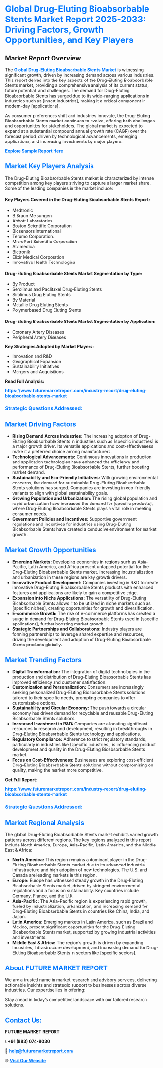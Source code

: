<h1 style="color: #007BFF;">Global Drug-Eluting Bioabsorbable Stents Market Report 2025-2033: Driving Factors, Growth Opportunities, and Key Players</h1>

<section id="overview">
<h2>Market Report Overview</h2>
<p>The <a href="https://www.futuremarketreport.com/industry-report/drug-eluting-bioabsorbable-stents-market" style="color: #007BFF; text-decoration: none;"><strong>Global Drug-Eluting Bioabsorbable Stents Market</strong></a> is witnessing significant growth, driven by increasing demand across various industries. This report delves into the key aspects of the Drug-Eluting Bioabsorbable Stents market, providing a comprehensive analysis of its current status, future potential, and challenges. The demand for Drug-Eluting Bioabsorbable Stents has surged due to its wide-ranging applications in industries such as [insert industries], making it a critical component in modern-day [applications].</p>
<p>As consumer preferences shift and industries innovate, the Drug-Eluting Bioabsorbable Stents market continues to evolve, offering both challenges and opportunities for stakeholders. The global market is expected to expand at a substantial compound annual growth rate (CAGR) over the forecast period, driven by technological advancements, emerging applications, and increasing investments by major players.</p>
</section>

<section id="overview">
<p><a href="https://www.futuremarketreport.com/request-sample/reportId=103815" style="color: #007BFF; text-decoration: none;"><strong>Explore Sample Report Here</strong></a></p>
</section>

<section id="key-players">
<h2 style="color: #007BFF;">Market Key Players Analysis</h2>
<p>The Drug-Eluting Bioabsorbable Stents market is characterized by intense competition among key players striving to capture a larger market share. Some of the leading companies in the market include:</p>
<h4>Key Players Covered in the Drug-Eluting Bioabsorbable Stents Report:</h4>
<ul><li>Medtronic</li><li>B.Braun Melsungen</li><li>Abbott Laboratories</li><li>Boston Scientific Corporation</li><li>Biosensors International</li><li>Terumo Corporation.</li><li>MicroPort Scientific Corporation</li><li>Alvimedica</li><li>Biotronik</li><li>Elixir Medical Corporation</li><li>Innovative Health Technologies</li></ul>
<h4>Drug-Eluting Bioabsorbable Stents Market Segmentation by Type:</h4>
<ul><li>By Product</li><li>Serolimus and Paclitaxel Drug-Eluting Stents</li><li>Sirolimus Drug Eluting Stents</li><li>By Material</li><li>Metallic Drug Eluting Stents</li><li>Polymerbased Drug Eluting Stents</li></ul>

<h4>Drug-Eluting Bioabsorbable Stents Market Segmentation by Application:</h4>
<ul><li>Coronary Artery Diseases</li><li>Peripheral Artery Diseases</li></ul>
<p><strong>Key Strategies Adopted by Market Players:</strong></p>
<ul>
<li>Innovation and R&D</li>
<li>Geographical Expansion</li>
<li>Sustainability Initiatives</li>
<li>Mergers and Acquisitions</li>
</ul>
</section>

<section>
<p><strong>Read Full Analysis: </strong></p><a href="https://www.futuremarketreport.com/industry-report/drug-eluting-bioabsorbable-stents-market" style="color: #007BFF; text-decoration: none;"><strong>https://www.futuremarketreport.com/industry-report/drug-eluting-bioabsorbable-stents-market</strong></a>
<h3 style="color: #007BFF;">Strategic Questions Addressed:</h3>
</section>

<section id="driving-factors">
<h2 style="color: #007BFF;">Market Driving Factors</h2>
<ul>
<li><strong>Rising Demand Across Industries:</strong> The increasing adoption of Drug-Eluting Bioabsorbable Stents in industries such as [specific industries] is a major growth driver. Its versatile applications and cost-effectiveness make it a preferred choice among manufacturers.</li>
<li><strong>Technological Advancements:</strong> Continuous innovations in production and application technologies have enhanced the efficiency and performance of Drug-Eluting Bioabsorbable Stents, further boosting market demand.</li>
<li><strong>Sustainability and Eco-Friendly Initiatives:</strong> With growing environmental concerns, the demand for sustainable Drug-Eluting Bioabsorbable Stents solutions has surged. Companies are investing in eco-friendly variants to align with global sustainability goals.</li>
<li><strong>Growing Population and Urbanization:</strong> The rising global population and rapid urbanization have increased the demand for [specific products], where Drug-Eluting Bioabsorbable Stents plays a vital role in meeting consumer needs.</li>
<li><strong>Government Policies and Incentives:</strong> Supportive government regulations and incentives for industries using Drug-Eluting Bioabsorbable Stents have created a conducive environment for market growth.</li>
</ul>
</section>

<section id="growth-opportunities">
<h2 style="color: #007BFF;">Market Growth Opportunities</h2>
<ul>
<li><strong>Emerging Markets:</strong> Developing economies in regions such as Asia-Pacific, Latin America, and Africa present untapped potential for the Drug-Eluting Bioabsorbable Stents market. Increasing industrialization and urbanization in these regions are key growth drivers.</li>
<li><strong>Innovative Product Development:</strong> Companies investing in R&D to create innovative Drug-Eluting Bioabsorbable Stents products with enhanced features and applications are likely to gain a competitive edge.</li>
<li><strong>Expansion into Niche Applications:</strong> The versatility of Drug-Eluting Bioabsorbable Stents allows it to be utilized in niche markets such as [specific niches], creating opportunities for growth and diversification.</li>
<li><strong>E-commerce Growth:</strong> The rise of e-commerce platforms has created a surge in demand for Drug-Eluting Bioabsorbable Stents used in [specific applications], further boosting market growth.</li>
<li><strong>Strategic Partnerships and Collaborations:</strong> Industry players are forming partnerships to leverage shared expertise and resources, driving the development and adoption of Drug-Eluting Bioabsorbable Stents products globally.</li>
</ul>
</section>

<section id="trending-factors">
<h2 style="color: #007BFF;">Market Trending Factors</h2>
<ul>
<li><strong>Digital Transformation:</strong> The integration of digital technologies in the production and distribution of Drug-Eluting Bioabsorbable Stents has improved efficiency and customer satisfaction.</li>
<li><strong>Customization and Personalization:</strong> Consumers are increasingly seeking personalized Drug-Eluting Bioabsorbable Stents solutions tailored to their specific needs, prompting companies to offer customizable options.</li>
<li><strong>Sustainability and Circular Economy:</strong> The push towards a circular economy has driven demand for recyclable and reusable Drug-Eluting Bioabsorbable Stents solutions.</li>
<li><strong>Increased Investment in R&D:</strong> Companies are allocating significant resources to research and development, resulting in breakthroughs in Drug-Eluting Bioabsorbable Stents technology and applications.</li>
<li><strong>Regulatory Compliance:</strong> Adherence to strict regulatory standards, particularly in industries like [specific industries], is influencing product development and quality in the Drug-Eluting Bioabsorbable Stents market.</li>
<li><strong>Focus on Cost-Effectiveness:</strong> Businesses are exploring cost-efficient Drug-Eluting Bioabsorbable Stents solutions without compromising on quality, making the market more competitive.</li>
</ul>
</section>

<section>
<p><strong>Get Full Report: </strong></p><a href="https://www.futuremarketreport.com/industry-report/drug-eluting-bioabsorbable-stents-market" style="color: #007BFF; text-decoration: none;"><strong>https://www.futuremarketreport.com/industry-report/drug-eluting-bioabsorbable-stents-market</strong></a>
<h3 style="color: #007BFF;">Strategic Questions Addressed:</h3>
</section>


<section id="regional-analysis">
<h2 style="color: #007BFF;">Market Regional Analysis</h2>
<p>The global Drug-Eluting Bioabsorbable Stents market exhibits varied growth patterns across different regions. The key regions analyzed in this report include North America, Europe, Asia-Pacific, Latin America, and the Middle East & Africa:</p>
<ul>
<li><strong>North America:</strong> This region remains a dominant player in the Drug-Eluting Bioabsorbable Stents market due to its advanced industrial infrastructure and high adoption of new technologies. The U.S. and Canada are leading markets in this region.</li>
<li><strong>Europe:</strong> Europe has witnessed steady growth in the Drug-Eluting Bioabsorbable Stents market, driven by stringent environmental regulations and a focus on sustainability. Key countries include Germany, France, and the U.K.</li>
<li><strong>Asia-Pacific:</strong> The Asia-Pacific region is experiencing rapid growth, fueled by industrialization, urbanization, and increasing demand for Drug-Eluting Bioabsorbable Stents in countries like China, India, and Japan.</li>
<li><strong>Latin America:</strong> Emerging markets in Latin America, such as Brazil and Mexico, present significant opportunities for the Drug-Eluting Bioabsorbable Stents market, supported by growing industrial activities and investments.</li>
<li><strong>Middle East & Africa:</strong> The region’s growth is driven by expanding industries, infrastructure development, and increasing demand for Drug-Eluting Bioabsorbable Stents in sectors like [specific sectors].</li>
</ul>
</section>

<footer>
<h2 style="color: #007BFF;">About FUTURE MARKET REPORT</h2>
<p>We are a trusted name in market research and advisory services, delivering actionable insights and strategic support to businesses across diverse industries. Our expertise lies in offering:</p>

<p>Stay ahead in today’s competitive landscape with our tailored research solutions.</p>

<h2 style="color: #007BFF;">Contact Us:</h2>
<p><strong>FUTURE MARKET REPORT</strong></p>
<p>📞 <strong>+91 (883) 074-8030</strong></p>
<p>📧 <strong><a href="mailto:help@futuremarketreport.com" style="color: #007BFF;">help@futuremarketreport.com</a></strong></p>
<p>🌐 <strong><a href="https://www.futuremarketreport.com/" style="color: #007BFF;">Visit Our Website</a></strong></p>
</footer>